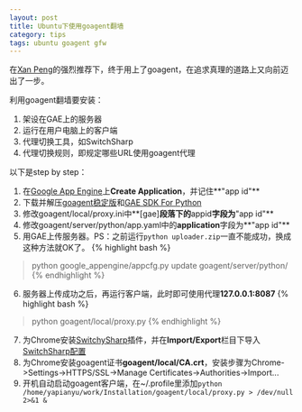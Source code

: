 ```yaml
---
layout: post
title: Ubuntu下使用goagent翻墙
category: tips
tags: ubuntu goagent gfw
---
```


在[Xan Peng](http://xanpeng.github.com)的强烈推荐下，终于用上了goagent，在追求真理的道路上又向前迈出了一步。

利用goagent翻墙要安装：

1.	架设在GAE上的服务器
2.	运行在用户电脑上的客户端
3.	代理切换工具，如SwitchSharp
4.	代理切换规则，即规定哪些URL使用goagent代理

以下是step by step：

1.	在[Google App Engine](https://appengine.google.com/)上**Create Application**，并记住**"app id"**
2.	下载并解压[goagent稳定版](http://code.google.com/p/goagent/)和[GAE SDK For Python](https://developers.google.com/appengine/downloads)
3.	修改goagent/local/proxy.ini中**\[gae\]**段落下的**appid**字段为**"app id"**
4.	修改goagent/server/python/app.yaml中的**application**字段为**"app id"**
5.	用GAE上传服务器。PS：之前运行`python uploader.zip`一直不能成功，换成这种方法就OK了。
{% highlight bash %}
> python google_appengine/appcfg.py update goagent/server/python/
{% endhighlight %}
6.	服务器上传成功之后，再运行客户端，此时即可使用代理**127.0.0.1:8087**
{% highlight bash %}
> python goagent/local/proxy.py
{% endhighlight %}
7.	为Chrome安装[SwitchySharp](https://chrome.google.com/webstore/detail/dpplabbmogkhghncfbfdeeokoefdjegm?utm_source=chrome-ntp-icon)插件，并在**Import/Export**栏目下导入[SwitchSharp配置](http://goagent.googlecode.com/files/SwitchyOptions.bak)
8.	为Chrome安装goagent证书**goagent/local/CA.crt**，安装步骤为Chrome->Settings->HTTPS/SSL->Manage Certificates->Authorities->Import...
9.	开机自动启动goagent客户端，在~/.profile里添加`python /home/yapianyu/work/Installation/goagent/local/proxy.py > /dev/null 2>&1 &`
